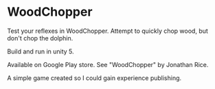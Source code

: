 # WoodChopper
Test your reflexes in WoodChopper. Attempt to quickly chop wood, but don't chop the dolphin.

Build and run in unity 5.

Available on Google Play store. See "WoodChopper" by Jonathan Rice.

A simple game created so I could gain experience publishing.

